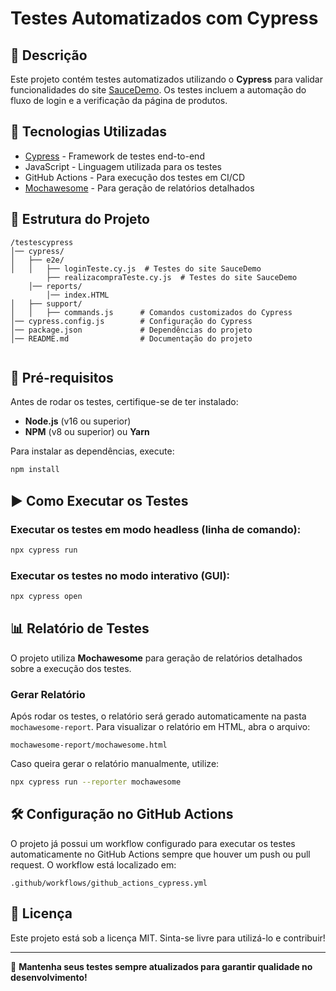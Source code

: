 # Testes Automatizados com Cypress

## 📌 Descrição
Este projeto contém testes automatizados utilizando o **Cypress** para validar funcionalidades do site [SauceDemo](https://www.saucedemo.com/). Os testes incluem a automação do fluxo de login e a verificação da página de produtos.

## 🚀 Tecnologias Utilizadas
- [Cypress](https://www.cypress.io/) - Framework de testes end-to-end
- JavaScript - Linguagem utilizada para os testes
- GitHub Actions - Para execução dos testes em CI/CD
- [Mochawesome](https://www.npmjs.com/package/mochawesome) - Para geração de relatórios detalhados

## 📂 Estrutura do Projeto
```
/testescypress
│── cypress/
│   ├── e2e/
│   │   ├── loginTeste.cy.js  # Testes do site SauceDemo
        ├── realizacompraTeste.cy.js  # Testes do site SauceDemo
    │── reports/
        │── index.HTML
│   ├── support/
│   │   ├── commands.js      # Comandos customizados do Cypress
│── cypress.config.js        # Configuração do Cypress
│── package.json             # Dependências do projeto
│── README.md                # Documentação do projeto
        
```

## 🔧 Pré-requisitos
Antes de rodar os testes, certifique-se de ter instalado:
- **Node.js** (v16 ou superior)
- **NPM** (v8 ou superior) ou **Yarn**

Para instalar as dependências, execute:
```bash
npm install
```

## ▶️ Como Executar os Testes
### Executar os testes em modo headless (linha de comando):
```bash
npx cypress run
```

### Executar os testes no modo interativo (GUI):
```bash
npx cypress open
```

## 📊 Relatório de Testes
O projeto utiliza **Mochawesome** para geração de relatórios detalhados sobre a execução dos testes.

### Gerar Relatório
Após rodar os testes, o relatório será gerado automaticamente na pasta `mochawesome-report`.
Para visualizar o relatório em HTML, abra o arquivo:
```
mochawesome-report/mochawesome.html
```

Caso queira gerar o relatório manualmente, utilize:
```bash
npx cypress run --reporter mochawesome
```

## 🛠 Configuração no GitHub Actions
O projeto já possui um workflow configurado para executar os testes automaticamente no GitHub Actions sempre que houver um push ou pull request. O workflow está localizado em:
```
.github/workflows/github_actions_cypress.yml
```

## 📄 Licença
Este projeto está sob a licença MIT. Sinta-se livre para utilizá-lo e contribuir!

---

🚀 **Mantenha seus testes sempre atualizados para garantir qualidade no desenvolvimento!**
